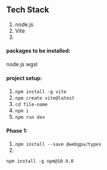 ## Tech Stack
1. node.js
2. Vite
3. 

#### packages to be installed:
node.js
wgsl

#### project setup:
1. `npm install -g vite`
2. `npm create vite@latest`
3. `cd file-name`
4. `npm i`
5. `npm run dev`



#### Phase 1:
1. `npm install --save @webgpu/types`
2. 



`npm install -g npm@10.9.0`